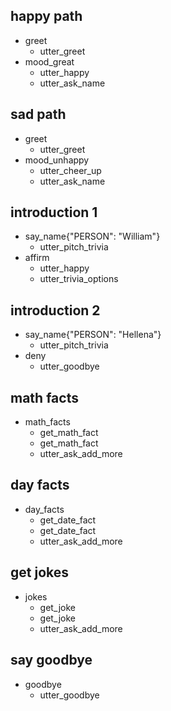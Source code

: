## happy path
* greet
  - utter_greet
* mood_great
  - utter_happy
  - utter_ask_name

## sad path
* greet
  - utter_greet
* mood_unhappy
  - utter_cheer_up
  - utter_ask_name

## introduction 1
* say_name{"PERSON": "William"}
  - utter_pitch_trivia
* affirm
  - utter_happy
  - utter_trivia_options

## introduction 2
* say_name{"PERSON": "Hellena"}
  - utter_pitch_trivia
* deny
  - utter_goodbye

## math facts
* math_facts
  - get_math_fact
  - get_math_fact
  - utter_ask_add_more

## day facts
* day_facts
  - get_date_fact
  - get_date_fact
  - utter_ask_add_more

## get jokes
* jokes
  - get_joke
  - get_joke
  - utter_ask_add_more

## say goodbye
* goodbye
  - utter_goodbye
